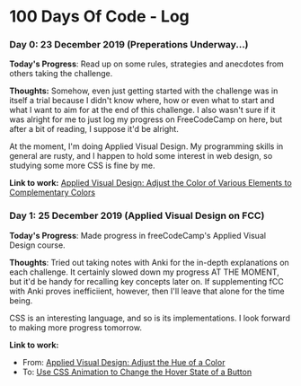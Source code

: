 # 100 Days Of Code - Log

### Day 0: 23 December 2019 (Preperations Underway...)

**Today's Progress**: Read up on some rules, strategies and anecdotes from others taking the challenge.

**Thoughts:** Somehow, even just getting started with the challenge was in itself a trial because I didn't know where, how or even what to start and what I want to aim for at the end of this challenge. I also wasn't sure if it was alright for me to just log my progress on FreeCodeCamp on here, but after a bit of reading, I suppose it'd be alright.

At the moment, I'm doing Applied Visual Design. My programming skills in general are rusty, and I happen to hold some interest in web design, so studying some more CSS is fine by me.

**Link to work:** 
[Applied Visual Design: Adjust the Color of Various Elements to Complementary Colors
](https://www.freecodecamp.org/learn/responsive-web-design/applied-visual-design/adjust-the-color-of-various-elements-to-complementary-colors)

### Day 1: 25 December 2019 (Applied Visual Design on FCC)

**Today's Progress**: Made progress in freeCodeCamp's Applied Visual Design course.

**Thoughts**: Tried out taking notes with Anki for the in-depth explanations on each challenge. It certainly slowed down my progress AT THE MOMENT, but it'd be handy for recalling key concepts later on. If supplementing fCC with Anki proves inefficiient, however, then I'll leave that alone for the time being.

CSS is an interesting language, and so is its implementations. I look forward to making more progress tomorrow.

**Link to work:** 
* From: [Applied Visual Design: Adjust the Hue of a Color
](https://www.freecodecamp.org/learn/responsive-web-design/applied-visual-design/adjust-the-hue-of-a-color)
* To: [Use CSS Animation to Change the Hover State of a Button](https://www.freecodecamp.org/learn/responsive-web-design/applied-visual-design/use-css-animation-to-change-the-hover-state-of-a-button)
